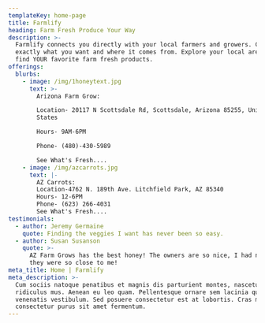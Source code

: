 ```yaml
---
templateKey: home-page
title: Farmlify
heading: Farm Fresh Produce Your Way
description: >-
  Farmlify connects you directly with your local farmers and growers. Choose
  exactly what you want and where it comes from. Explore your local area and
  find YOUR favorite farm fresh products.
offerings:
  blurbs:
    - image: /img/1honeytext.jpg
      text: >-
        Arizona Farm Grow:

        Location- 20117 N Scottsdale Rd, Scottsdale, Arizona 85255, United
        States

        Hours- 9AM-6PM

        Phone- (480)-430-5989

        See What's Fresh....
    - image: /img/azcarrots.jpg
      text: |-
        AZ Carrots:
        Location-4762 N. 189th Ave. Litchfield Park, AZ 85340
        Hours- 12-6PM
        Phone- (623) 266-4031
        See What's Fresh....
testimonials:
  - author: Jeremy Germaine
    quote: Finding the veggies I want has never been so easy.
  - author: Susan Susanson
    quote: >-
      AZ Farm Grows has the best honey! The owners are so nice, I had no idea
      they were so close to me!
meta_title: Home | Farmlify
meta_description: >-
  Cum sociis natoque penatibus et magnis dis parturient montes, nascetur
  ridiculus mus. Aenean eu leo quam. Pellentesque ornare sem lacinia quam
  venenatis vestibulum. Sed posuere consectetur est at lobortis. Cras mattis
  consectetur purus sit amet fermentum.
---
```


